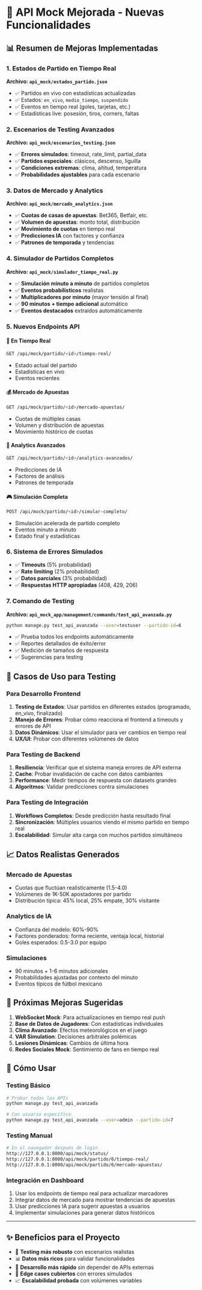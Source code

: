 # 🚀 API Mock Mejorada - Nuevas Funcionalidades

## 📊 **Resumen de Mejoras Implementadas**

### **1. Estados de Partido en Tiempo Real** 
**Archivo: `api_mock/estados_partido.json`**
- ✅ Partidos en vivo con estadísticas actualizadas
- ✅ Estados: `en_vivo`, `medio_tiempo`, `suspendido`
- ✅ Eventos en tiempo real (goles, tarjetas, etc.)
- ✅ Estadísticas live: posesión, tiros, corners, faltas

### **2. Escenarios de Testing Avanzados**
**Archivo: `api_mock/escenarios_testing.json`**
- ✅ **Errores simulados**: timeout, rate_limit, partial_data
- ✅ **Partidos especiales**: clásicos, descenso, liguilla
- ✅ **Condiciones extremas**: clima, altitud, temperatura
- ✅ **Probabilidades ajustables** para cada escenario

### **3. Datos de Mercado y Analytics**
**Archivo: `api_mock/mercado_analytics.json`**
- ✅ **Cuotas de casas de apuestas**: Bet365, Betfair, etc.
- ✅ **Volumen de apuestas**: monto total, distribución
- ✅ **Movimiento de cuotas** en tiempo real
- ✅ **Predicciones IA** con factores y confianza
- ✅ **Patrones de temporada** y tendencias

### **4. Simulador de Partidos Completos**
**Archivo: `api_mock/simulador_tiempo_real.py`**
- ✅ **Simulación minuto a minuto** de partidos completos
- ✅ **Eventos probabilísticos** realistas
- ✅ **Multiplicadores por minuto** (mayor tensión al final)
- ✅ **90 minutos + tiempo adicional** automático
- ✅ **Eventos destacados** extraídos automáticamente

### **5. Nuevos Endpoints API**

#### **🔴 En Tiempo Real**
```bash
GET /api/mock/partido/<id>/tiempo-real/
```
- Estado actual del partido
- Estadísticas en vivo
- Eventos recientes

#### **💰 Mercado de Apuestas**
```bash
GET /api/mock/partido/<id>/mercado-apuestas/
```
- Cuotas de múltiples casas
- Volumen y distribución de apuestas
- Movimiento histórico de cuotas

#### **🧠 Analytics Avanzados**
```bash
GET /api/mock/partido/<id>/analytics-avanzados/
```
- Predicciones de IA
- Factores de análisis
- Patrones de temporada

#### **🎮 Simulación Completa**
```bash
POST /api/mock/partido/<id>/simular-completo/
```
- Simulación acelerada de partido completo
- Eventos minuto a minuto
- Estado final y estadísticas

### **6. Sistema de Errores Simulados**
- ✅ **Timeouts** (5% probabilidad)
- ✅ **Rate limiting** (2% probabilidad) 
- ✅ **Datos parciales** (3% probabilidad)
- ✅ **Respuestas HTTP apropiadas** (408, 429, 206)

### **7. Comando de Testing**
**Archivo: `api_mock_app/management/commands/test_api_avanzada.py`**
```bash
python manage.py test_api_avanzada --user=testuser --partido-id=6
```
- ✅ Prueba todos los endpoints automáticamente
- ✅ Reportes detallados de éxito/error
- ✅ Medición de tamaños de respuesta
- ✅ Sugerencias para testing

## 🎯 **Casos de Uso para Testing**

### **Para Desarrollo Frontend**
1. **Testing de Estados**: Usar partidos en diferentes estados (programado, en_vivo, finalizado)
2. **Manejo de Errores**: Probar cómo reacciona el frontend a timeouts y errores de API
3. **Datos Dinámicos**: Usar el simulador para ver cambios en tiempo real
4. **UX/UI**: Probar con diferentes volúmenes de datos

### **Para Testing de Backend**
1. **Resiliencia**: Verificar que el sistema maneja errores de API externa
2. **Cache**: Probar invalidación de cache con datos cambiantes
3. **Performance**: Medir tiempos de respuesta con datasets grandes
4. **Algoritmos**: Validar predicciones contra simulaciones

### **Para Testing de Integración**
1. **Workflows Completos**: Desde predicción hasta resultado final
2. **Sincronización**: Múltiples usuarios viendo el mismo partido en tiempo real
3. **Escalabilidad**: Simular alta carga con muchos partidos simultáneos

## 📈 **Datos Realistas Generados**

### **Mercado de Apuestas**
- Cuotas que fluctúan realisticamente (1.5-4.0)
- Volúmenes de 1K-50K apostadores por partido
- Distribución típica: 45% local, 25% empate, 30% visitante

### **Analytics de IA**
- Confianza del modelo: 60%-90%
- Factores ponderados: forma reciente, ventaja local, historial
- Goles esperados: 0.5-3.0 por equipo

### **Simulaciones**
- 90 minutos + 1-6 minutos adicionales
- Probabilidades ajustadas por contexto del minuto
- Eventos típicos de fútbol mexicano

## 🔄 **Próximas Mejoras Sugeridas**

1. **WebSocket Mock**: Para actualizaciones en tiempo real push
2. **Base de Datos de Jugadores**: Con estadísticas individuales
3. **Clima Avanzado**: Efectos meteorológicos en el juego
4. **VAR Simulation**: Decisiones arbitrales polémicas
5. **Lesiones Dinámicas**: Cambios de última hora
6. **Redes Sociales Mock**: Sentimiento de fans en tiempo real

## 🚀 **Cómo Usar**

### **Testing Básico**
```bash
# Probar todas las APIs
python manage.py test_api_avanzada

# Con usuario específico
python manage.py test_api_avanzada --user=admin --partido-id=7
```

### **Testing Manual**
```bash
# En el navegador después de login
http://127.0.0.1:8000/api/mock/status/
http://127.0.0.1:8000/api/mock/partido/6/tiempo-real/
http://127.0.0.1:8000/api/mock/partido/6/mercado-apuestas/
```

### **Integración en Dashboard**
1. Usar los endpoints de tiempo real para actualizar marcadores
2. Integrar datos de mercado para mostrar tendencias de apuestas
3. Usar predicciones IA para sugerir apuestas a usuarios
4. Implementar simulaciones para generar datos históricos

---

## ✨ **Beneficios para el Proyecto**

- 🔧 **Testing más robusto** con escenarios realistas
- 📊 **Datos más ricos** para validar funcionalidades
- 🚀 **Desarrollo más rápido** sin depender de APIs externas
- 🎯 **Edge cases cubiertos** con errores simulados
- 📈 **Escalabilidad probada** con volúmenes variables
